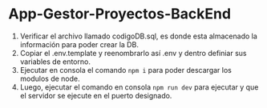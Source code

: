 # App-Gestor-Proyectos-BackEnd

1. Verificar el archivo llamado codigoDB.sql, es donde esta almacenado la información para poder crear la DB.
2. Copiar el .env.template y reenombrarlo así .env y dentro definiar sus variables de entorno.
3. Ejecutar en consola el comando ```npm i``` para poder descargar los modulos de node.
4. Luego, ejecutar el comando en consola ```npm run dev``` para ejecutar y que el servidor se ejecute en el puerto designado.

